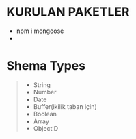 # KURULAN PAKETLER 
* npm i mongoose 
*

# Shema Types 
>* String  
>* Number
>* Date
>* Buffer(ikilik taban için)
>* Boolean 
>* Array
>* ObjectID
